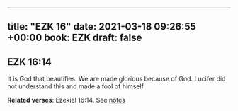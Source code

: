 
---
title: "EZK 16"
date: 2021-03-18 09:26:55 +00:00
book: EZK
draft: false
---

## EZK 16:14

It is God that beautifies. We are made glorious because of God. Lucifer did not understand this and made a fool of himself

**Related verses**: Ezekiel 16:14. See [notes](https://my.bible.com/notes/3652430248782062280)

